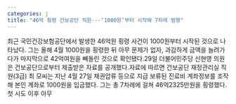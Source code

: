 ```yaml
---
categories: j
title: "46억 횡령 건보공단 직원···‘1000원’부터 시작해 7차례 범행"
---
```

최근 국민건강보험공단에서 발생한 46억원 횡령 사건이 1000원부터 시작된 것으로 나타났다. 그는 올해 4월 1000원을 횡령한 뒤 아무 문제가 없자, 과감하게 금액을 늘려가다가 마지막으로 42억여원을 빼돌린 것으로 확인됐다.29일 더불어민주당 신현영 의원은 건보공단으로부터 제출받은 자료를 공개했다.자료에 따르면 건보공단 재정관리실 직원(3급) 최 모씨는 지난 4월 27일 채권압류 등으로 지급 보류된 진료비 계좌정보를 조작해 본인 계좌로 1000원을 입금했다. 그는 총 7차례에 걸쳐 46억2325만원을 횡령했다. 첫 시도 이후 아무